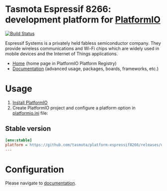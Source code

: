 # Tasmota Espressif 8266: development platform for [PlatformIO](http://platformio.org)

[![Build Status](https://github.com/platformio/platform-espressif8266/workflows/Examples/badge.svg)](https://github.com/platformio/platform-espressif8266/actions)

Espressif Systems is a privately held fabless semiconductor company. They provide wireless communications and Wi-Fi chips which are widely used in mobile devices and the Internet of Things applications.

* [Home](http://platformio.org/platforms/espressif8266) (home page in PlatformIO Platform Registry)
* [Documentation](http://docs.platformio.org/page/platforms/espressif8266.html) (advanced usage, packages, boards, frameworks, etc.)

# Usage

1. [Install PlatformIO](http://platformio.org)
2. Create PlatformIO project and configure a platform option in [platformio.ini](http://docs.platformio.org/page/projectconf.html) file:

## Stable version

```ini
[env:stable]
platform = https://github.com/tasmota/platform-espressif8266/releases/download/v2.7.4.9/platform-espressif8266-2.7.4.9.zip
...
```

# Configuration

Please navigate to [documentation](http://docs.platformio.org/page/platforms/espressif8266.html).
